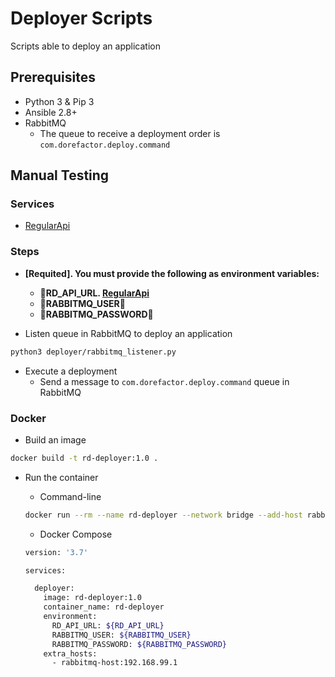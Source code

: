 # **Deployer Scripts**

Scripts able to deploy an application

## **Prerequisites**

* Python 3 & Pip 3
* Ansible 2.8+
* RabbitMQ
  * The queue to receive a deployment order is `com.dorefactor.deploy.command`

## **Manual Testing**

### **Services**

* [RegularApi](https://github.com/dorefactor/RegularApi)

### **Steps**

* **[Requited]. You must provide the following as environment variables:**

  * **RD_API_URL. [RegularApi](https://github.com/dorefactor/RegularApi)**
  * **RABBITMQ_USER**
  * **RABBITMQ_PASSWORD**

* Listen queue in RabbitMQ to deploy an application

```sh
python3 deployer/rabbitmq_listener.py
```

* Execute a deployment
  * Send a message to `com.dorefactor.deploy.command` queue in RabbitMQ

### **Docker**

* Build an image

```sh
docker build -t rd-deployer:1.0 .
```

* Run the container

  * Command-line

  ```sh
  docker run --rm --name rd-deployer --network bridge --add-host rabbitmq-host:192.168.99.1 -e RD_API_URL=${RD_API_URL} -e RABBITMQ_USER=${RABBITMQ_USER} -e RABBITMQ_PASSWORD=${RABBITMQ_PASSWORD} rd-deployer:1.0
  ```

  * Docker Compose

  ```sh
  version: '3.7'

  services:

    deployer:
      image: rd-deployer:1.0
      container_name: rd-deployer
      environment:
        RD_API_URL: ${RD_API_URL}
        RABBITMQ_USER: ${RABBITMQ_USER}
        RABBITMQ_PASSWORD: ${RABBITMQ_PASSWORD}
      extra_hosts: 
        - rabbitmq-host:192.168.99.1
  ```
